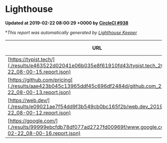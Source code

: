 
# Lighthouse

**Updated at 2019-02-22 08:00:29 +0000 by [CircleCI #938](https://circleci.com/gh/ItinerisLtd/lighthouse-keeper-example/938)**

**This report was automatically generated by [Lighthouse Keeper](https://github.com/itinerisltd/lighthouse-keeper)*

| URL | Performance | Accessibility | Best Practices | SEO | PWA | Updated At |
| --- | --- | --- | --- | --- | --- | --- |
| [https://typist.tech/](./results/e463522d02041e06b035e8f61910fd43/typist.tech_2019-02-22_08-00-15.report.json) | 1 |  |  |  |  | 2019-02-22T08:00:15.345Z |
| [https://github.com/pricing](./results/aae423b045c13965ddf45c696df2484d/github.com_2019-02-22_08-00-13.report.json) | 0.71 | 0.89 | 0.93 | 0.9 | 0.58 | 2019-02-22T08:00:13.414Z |
| [https://web.dev/](./results/e09021ae7f54dd9f3b549cb0bc165f2b/web.dev_2019-02-22_08-00-12.report.json) | 0.92 | 0.93 | 1 | 0.91 | 1 | 2019-02-22T08:00:12.952Z |
| [https://google.com/](./results/99999ebcfdb78df077ad2727fd00969f/www.google.com_2019-02-22_08-00-16.report.json) | 0.95 | 0.71 | 0.93 | 0.8 | 0.58 | 2019-02-22T08:00:16.275Z |
